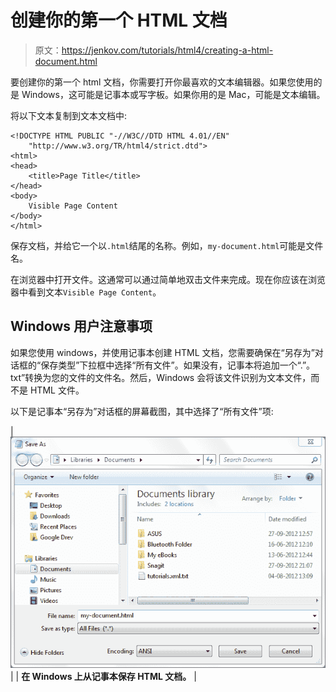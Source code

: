# 创建你的第一个 HTML 文档

> 原文：<https://jenkov.com/tutorials/html4/creating-a-html-document.html>

要创建你的第一个 html 文档，你需要打开你最喜欢的文本编辑器。如果您使用的是 Windows，这可能是记事本或写字板。如果你用的是 Mac，可能是文本编辑。

将以下文本复制到文本文档中:

```
<!DOCTYPE HTML PUBLIC "-//W3C//DTD HTML 4.01//EN"
    "http://www.w3.org/TR/html4/strict.dtd">
<html>
<head>
    <title>Page Title</title>
</head>
<body>
    Visible Page Content
</body>
</html>

```

保存文档，并给它一个以`.html`结尾的名称。例如，`my-document.html`可能是文件名。

在浏览器中打开文件。这通常可以通过简单地双击文件来完成。现在你应该在浏览器中看到文本`Visible Page Content`。

## Windows 用户注意事项

如果您使用 windows，并使用记事本创建 HTML 文档，您需要确保在“另存为”对话框的“保存类型”下拉框中选择“所有文件”。如果没有，记事本将追加一个“.”。txt”转换为您的文件的文件名。然后，Windows 会将该文件识别为文本文件，而不是 HTML 文件。

以下是记事本“另存为”对话框的屏幕截图，其中选择了“所有文件”项:

| ![Saving an HTML document from notepad on Windows.](img/ac2843fe43cdaa5858c4a74b046a7ebc.png) |
| **在 Windows 上从记事本保存 HTML 文档。** |